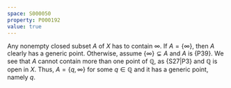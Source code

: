 ```yaml
---
space: S000050
property: P000192
value: true
---
```


Any nonempty closed subset $A$ of $X$ has to contain $\infty$. If $A = \{\infty\}$, then $A$ clearly has a generic point. Otherwise,
assume $\{\infty\} \subsetneq A$ and $A$ is {P39}. We see that $A$ cannot contain more than one point of
$\mathbb{Q}$, as {S27|P3} and $\mathbb{Q}$ is open in $X$. Thus, $A = \{q,\infty\}$ for some
$q \in \mathbb{Q}$ and it has a generic point, namely $q$.
